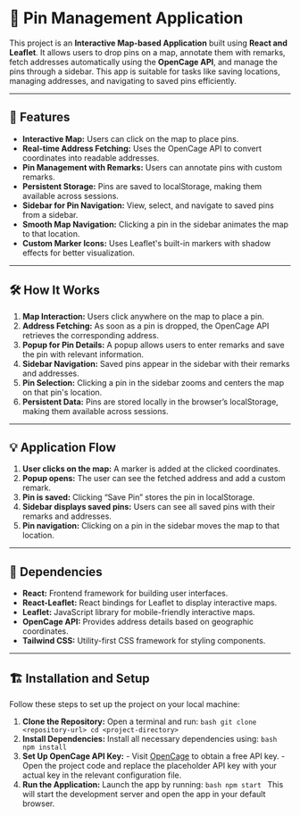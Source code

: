 # 📌 Pin Management Application

This project is an **Interactive Map-based Application** built using **React and Leaflet**. It allows users to drop pins on a map, annotate them with remarks, fetch addresses automatically using the **OpenCage API**, and manage the pins through a sidebar. This app is suitable for tasks like saving locations, managing addresses, and navigating to saved pins efficiently.

---

## 🚀 Features

- **Interactive Map:** Users can click on the map to place pins.
- **Real-time Address Fetching:** Uses the OpenCage API to convert coordinates into readable addresses.
- **Pin Management with Remarks:** Users can annotate pins with custom remarks.
- **Persistent Storage:** Pins are saved to localStorage, making them available across sessions.
- **Sidebar for Pin Navigation:** View, select, and navigate to saved pins from a sidebar.
- **Smooth Map Navigation:** Clicking a pin in the sidebar animates the map to that location.
- **Custom Marker Icons:** Uses Leaflet's built-in markers with shadow effects for better visualization.

---

## 🛠️ How It Works

1. **Map Interaction:** Users click anywhere on the map to place a pin.
2. **Address Fetching:** As soon as a pin is dropped, the OpenCage API retrieves the corresponding address.
3. **Popup for Pin Details:** A popup allows users to enter remarks and save the pin with relevant information.
4. **Sidebar Navigation:** Saved pins appear in the sidebar with their remarks and addresses.
5. **Pin Selection:** Clicking a pin in the sidebar zooms and centers the map on that pin's location.
6. **Persistent Data:** Pins are stored locally in the browser’s localStorage, making them available across sessions.

---

## 💡 Application Flow

1. **User clicks on the map:** A marker is added at the clicked coordinates.
2. **Popup opens:** The user can see the fetched address and add a custom remark.
3. **Pin is saved:** Clicking “Save Pin” stores the pin in localStorage.
4. **Sidebar displays saved pins:** Users can see all saved pins with their remarks and addresses.
5. **Pin navigation:** Clicking on a pin in the sidebar moves the map to that location.

---

## 🔑 Dependencies

- **React:** Frontend framework for building user interfaces.
- **React-Leaflet:** React bindings for Leaflet to display interactive maps.
- **Leaflet:** JavaScript library for mobile-friendly interactive maps.
- **OpenCage API:** Provides address details based on geographic coordinates.
- **Tailwind CSS:** Utility-first CSS framework for styling components.

---

## 🏗️ Installation and Setup

Follow these steps to set up the project on your local machine:
1. **Clone the Repository:** Open a terminal and run:  ```bash git clone <repository-url> cd <project-directory> ``` 
2. **Install Dependencies:** Install all necessary dependencies using:  ```bash npm install ```
3. **Set Up OpenCage API Key:**  - Visit [OpenCage](https://opencagedata.com) to obtain a free API key.  - Open the project code and replace the placeholder API key with your actual key in the relevant configuration file.
4. **Run the Application:** Launch the app by running:  ```bash npm start ```  This will start the development server and open the app in your default browser.

